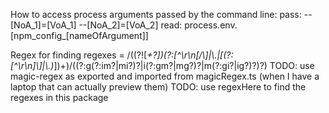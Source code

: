 How to access process arguments passed by the command line:
pass:	--[NoA_1]=[VoA_1] --[NoA_2]=[VoA_2]
read: process.env.[npm_config_[nameOfArgument]]

Regex for finding regexes = \/((?![*+?])(?:[^\r\n\[/\\]|\\.|\[(?:[^\r\n\]\\]|\\.)*\])+)\/((?:g(?:im?|mi?)?|i(?:gm?|mg?)?|m(?:gi?|ig?)?)?)
TODO: use magic-regex as exported and imported from magicRegex.ts (when I have a laptop that can actually preview them)
TODO: use regexHere to find the regexes in this package